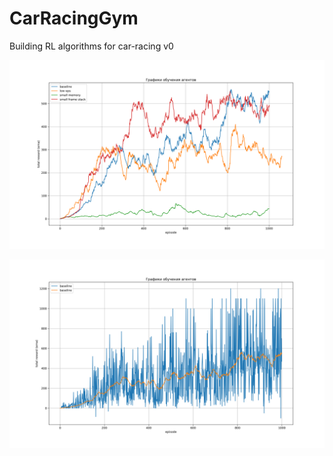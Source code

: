 # CarRacingGym
 Building RL algorithms for car-racing v0


![alt text](img/comparison.png)

![alt text](img/baseline.png)